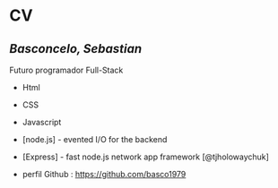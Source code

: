 # CV
## _Basconcelo, Sebastian_

Futuro programador Full-Stack

- Html
- CSS
- Javascript
 
- [node.js] - evented I/O for the backend
- [Express] - fast node.js network app framework [@tjholowaychuk]

 * perfil Github : https://github.com/basco1979

 
